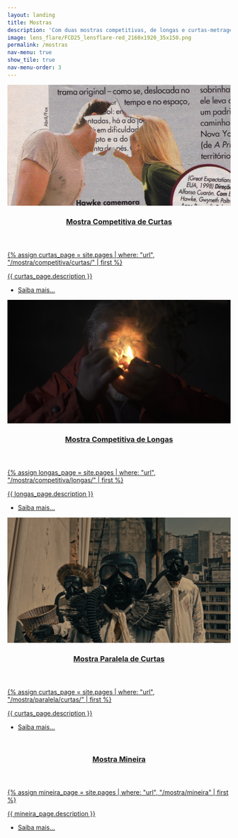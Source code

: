```yaml
---
layout: landing
title: Mostras
description: 'Com duas mostras competitivas, de longas e curtas-metragens, o II Festival de Cinema de Diamantina '
image: lens_flare/FCD25_lensflare-red_2160x1920_35x150.png
permalink: /mostras
nav-menu: true
show_tile: true
nav-menu-order: 3
---
```


<!-- Main -->
<div id="main">

<!-- Two -->
<section id="two" class="spotlights">
	<section>
		<a href="{{ '/mostra/competitiva/curtas/' | relative_url }}" class="image">
			<img src="/assets/press/a-sua-imagem-na-minha-caixa-de-correio.jpg" alt="" data-position="25% 25%" />
		</a>
		<div class="content">
			<a href="{{ '/mostra/competitiva/curtas/' | relative_url }}">
				<div class="inner">
					<header class="major">
						<h3>Mostra Competitiva de Curtas</h3>
					</header>
					{% assign curtas_page = site.pages | where: "url", "/mostra/competitiva/curtas/" | first %}
					<p>{{ curtas_page.description }}</p>
					<ul class="actions">
						<li><a href="{{ '/mostra/competitiva/curtas/' | relative_url }}" class="button">Saiba mais...</a></li>
					</ul>
				</div>
			</a>
		</div>
	</section>
	<section>
		<a href="{{ '/mostra/competitiva/longas/' | relative_url }}" class="image">
			<img src="/assets/press/macas-no-escuro.jpg" alt="" data-position="center center" />
		</a>
		<div class="content">
			<a href="{{ '/mostra/competitiva/longas/' | relative_url }}">
				<div class="inner">
					<header class="major">
						<h3>Mostra Competitiva de Longas</h3>
					</header>
					{% assign longas_page = site.pages | where: "url", "/mostra/competitiva/longas/" | first %}
					<p>{{ longas_page.description }}</p>
					<ul class="actions">
						<li><a href="{{ '/mostra/competitiva/longas/' | relative_url }}" class="button">Saiba mais...</a></li>
					</ul>
				</div>
			</a>
		</div>
	</section>
	<section>
		<a href="{{ '/mostra/paralela/curtas/' | relative_url }}" class="image">
			<img src="/assets/press/javyju-bom-dia.jpg" alt="" data-position="center center" />
		</a>
		<div class="content">
			<a href="{{ '/mostra/paralela/curtas/' | relative_url }}">
				<div class="inner">
					<header class="major">
						<h3>Mostra Paralela de Curtas</h3>
					</header>
					{% assign curtas_page = site.pages | where: "url", "/mostra/paralela/curtas/" | first %}
					<p>{{ curtas_page.description }}</p>
					<ul class="actions">
						<li><a href="{{ '/mostra/paralela/curtas/' | relative_url }}" class="button">Saiba mais...</a></li>
					</ul>
				</div>
			</a>
		</div>
	</section>
	<section>
		<a href="{{ '/mostra/mineira' | relative_url }}" class="image">
			<img src="/assets/press/ressaca.jpg" alt="" data-position="center center" />
		</a>
		<div class="content">
			<a href="{{ '/mostra/mineira' | relative_url }}">
				<div class="inner">
					<header class="major">
						<h3>Mostra Mineira</h3>
					</header>
					{% assign mineira_page = site.pages | where: "url", "/mostra/mineira" | first %}
					<p>{{ mineira_page.description }}</p>
					<ul class="actions">
						<li><a href="{{ '/mostra/mineira' | relative_url }}" class="button">Saiba mais...</a></li>
					</ul>
				</div>
			</a>
		</div>
	</section>


</section>

</div>
